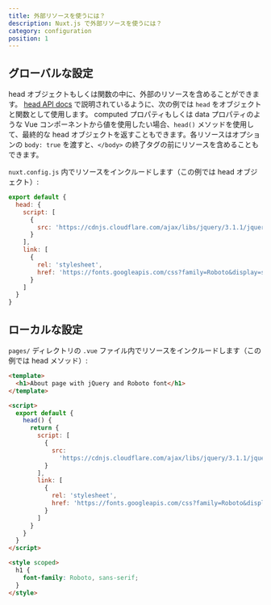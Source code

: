 ```yaml
---
title: 外部リソースを使うには？
description: Nuxt.js で外部リソースを使うには？
category: configuration
position: 1
---
```


## グローバルな設定

head オブジェクトもしくは関数の中に、外部のリソースを含めることができます。 [head API docs](https://ja.nuxtjs.org/api/pages-head/) で説明されているように、次の例では `head` をオブジェクトと関数として使用します。 computed プロパティもしくは data プロパティのような Vue コンポーネントから値を使用したい場合、`head()` メソッドを使用して、最終的な head オブジェクトを返すこともできます。各リソースはオプションの `body: true` を渡すと、`</body>` の終了タグの前にリソースを含めることもできます。

`nuxt.config.js` 内でリソースをインクルードします（この例では head オブジェクト）:

```js
export default {
  head: {
    script: [
      {
        src: 'https://cdnjs.cloudflare.com/ajax/libs/jquery/3.1.1/jquery.min.js'
      }
    ],
    link: [
      {
        rel: 'stylesheet',
        href: 'https://fonts.googleapis.com/css?family=Roboto&display=swap'
      }
    ]
  }
}
```

## ローカルな設定

`pages/` ディレクトリの `.vue` ファイル内でリソースをインクルードします（この例では head メソッド）:

```html
<template>
  <h1>About page with jQuery and Roboto font</h1>
</template>

<script>
  export default {
    head() {
      return {
        script: [
          {
            src:
              'https://cdnjs.cloudflare.com/ajax/libs/jquery/3.1.1/jquery.min.js'
          }
        ],
        link: [
          {
            rel: 'stylesheet',
            href: 'https://fonts.googleapis.com/css?family=Roboto&display=swap'
          }
        ]
      }
    }
  }
</script>

<style scoped>
  h1 {
    font-family: Roboto, sans-serif;
  }
</style>
```
